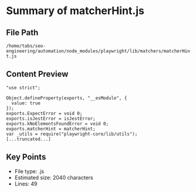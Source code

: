 # Summary of matcherHint.js
  
## File Path
`/home/tabs/seo-engineering/automation/node_modules/playwright/lib/matchers/matcherHint.js`

## Content Preview
```
"use strict";

Object.defineProperty(exports, "__esModule", {
  value: true
});
exports.ExpectError = void 0;
exports.isJestError = isJestError;
exports.kNoElementsFoundError = void 0;
exports.matcherHint = matcherHint;
var _utils = require("playwright-core/lib/utils");
[...truncated...]
```

## Key Points
- File type: .js
- Estimated size: 2040 characters
- Lines: 49
